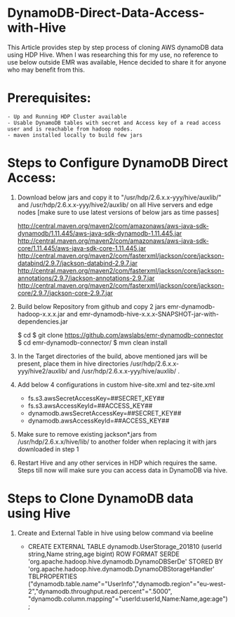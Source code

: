 # DynamoDB-Direct-Data-Access-with-Hive
This Article provides step by step process of cloning AWS dynamoDB data using HDP Hive. When I was researching this for my use, no reference to use below outside EMR was available, Hence decided to share it for anyone who may benefit from this.

# Prerequisites:

	- Up and Running HDP Cluster available
	- Usable DynamoDB tables with secret and Access key of a read access user and is reachable from hadoop nodes.
	- maven installed locally to build few jars

# Steps to Configure DynamoDB Direct Access:

1) Download below jars and copy it to "/usr/hdp/2.6.x.x-yyy/hive/auxlib/" and /usr/hdp/2.6.x.x-yyy/hive2/auxlib/ on all Hive servers and edge nodes [make sure to use latest versions of below jars as time passes]

     http://central.maven.org/maven2/com/amazonaws/aws-java-sdk-dynamodb/1.11.445/aws-java-sdk-dynamodb-1.11.445.jar
     http://central.maven.org/maven2/com/amazonaws/aws-java-sdk-core/1.11.445/aws-java-sdk-core-1.11.445.jar
     http://central.maven.org/maven2/com/fasterxml/jackson/core/jackson-databind/2.9.7/jackson-databind-2.9.7.jar
     http://central.maven.org/maven2/com/fasterxml/jackson/core/jackson-annotations/2.9.7/jackson-annotations-2.9.7.jar
     http://central.maven.org/maven2/com/fasterxml/jackson/core/jackson-core/2.9.7/jackson-core-2.9.7.jar

2) Build below Repository from github and copy 2 jars  emr-dynamodb-hadoop-x.x.x.jar and emr-dynamodb-hive-x.x.x-SNAPSHOT-jar-with-dependencies.jar

      $ cd 
      $ git clone https://github.com/awslabs/emr-dynamodb-connector 
      $ cd  emr-dynamodb-connector/ 
      $ mvn clean install

3) In the Target directories of the build, above mentioned jars will be present, place them in hive directories /usr/hdp/2.6.x.x-yyy/hive2/auxlib/ and /usr/hdp/2.6.x.x-yyy/hive/auxlib/ .

4) Add below 4 configurations in custom hive-site.xml and tez-site.xml

      - fs.s3.awsSecretAccessKey=##SECRET_KEY##
      - fs.s3.awsAccessKeyId=##ACCESS_KEY##
      - dynamodb.awsSecretAccessKey=##SECRET_KEY##
      - dynamodb.awsAccessKeyId=##ACCESS_KEY##

5) Make sure to remove existing jackson*.jars from /usr/hdp/2.6.x.x/hive/lib/ to another folder when replacing it with jars downloaded in step 1

6) Restart Hive and any other services in HDP which requires the same. Steps till now will make sure you can access data in DynamoDB via hive.

# Steps to Clone DynamoDB data using Hive

1) Create and External Table in hive using below command via beeline

	- CREATE EXTERNAL TABLE dynamodb.UserStorage_201810 (userId string,Name string,age bigint) 
	ROW FORMAT SERDE 'org.apache.hadoop.hive.dynamodb.DynamoDBSerDe' STORED BY 'org.apache.hadoop.hive.dynamodb.DynamoDBStorageHandler'
	TBLPROPERTIES ("dynamodb.table.name"="UserInfo","dynamodb.region"="eu-west-2","dynamodb.throughput.read.percent"=".5000",
	"dynamodb.column.mapping"="userId:userId,Name:Name,age:age");


